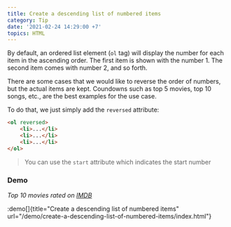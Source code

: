 ```yaml
---
title: Create a descending list of numbered items
category: Tip
date: '2021-02-24 14:29:00 +7'
topics: HTML
---
```


By default, an ordered list element (`ol` tag) will display the number for each item in the ascending order.
The first item is shown with the number 1. The second item comes with number 2, and so forth.

There are some cases that we would like to reverse the order of numbers, but the actual items are kept.
Coundowns such as top 5 movies, top 10 songs, etc., are the best examples for the use case.

To do that, we just simply add the `reversed` attribute:

```html
<ol reversed>
    <li>...</li>
    <li>...</li>
    <li>...</li>
</ol>
```

> You can use the `start` attribute which indicates the start number

### Demo

_Top 10 movies rated on [IMDB](https://www.imdb.com/chart/top/)_

:demo[]{title="Create a descending list of numbered items" url="/demo/create-a-descending-list-of-numbered-items/index.html"}
